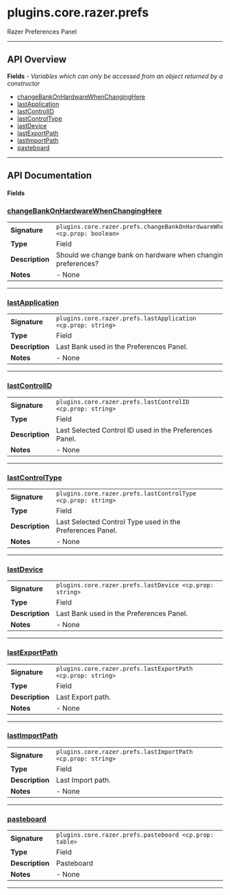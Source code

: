 # plugins.core.razer.prefs

Razer Preferences Panel

---

## API Overview
**Fields** - _Variables which can only be accessed from an object returned by a constructor_
 * [changeBankOnHardwareWhenChangingHere](#changebankonhardwarewhenchanginghere)
 * [lastApplication](#lastapplication)
 * [lastControlID](#lastcontrolid)
 * [lastControlType](#lastcontroltype)
 * [lastDevice](#lastdevice)
 * [lastExportPath](#lastexportpath)
 * [lastImportPath](#lastimportpath)
 * [pasteboard](#pasteboard)


---

## API Documentation

#### Fields


### [changeBankOnHardwareWhenChangingHere](#changebankonhardwarewhenchanginghere)

|                                             |                                                                                     |
| --------------------------------------------|-------------------------------------------------------------------------------------|
| **Signature**                               | `plugins.core.razer.prefs.changeBankOnHardwareWhenChangingHere <cp.prop: boolean>`                                                                    |
| **Type**                                    | Field                                                                     |
| **Description**                             | Should we change bank on hardware when changing in preferences?                                                                     |
| **Notes**                                   | - None |

---


### [lastApplication](#lastapplication)

|                                             |                                                                                     |
| --------------------------------------------|-------------------------------------------------------------------------------------|
| **Signature**                               | `plugins.core.razer.prefs.lastApplication <cp.prop: string>`                                                                    |
| **Type**                                    | Field                                                                     |
| **Description**                             | Last Bank used in the Preferences Panel.                                                                     |
| **Notes**                                   | - None |

---


### [lastControlID](#lastcontrolid)

|                                             |                                                                                     |
| --------------------------------------------|-------------------------------------------------------------------------------------|
| **Signature**                               | `plugins.core.razer.prefs.lastControlID <cp.prop: string>`                                                                    |
| **Type**                                    | Field                                                                     |
| **Description**                             | Last Selected Control ID used in the Preferences Panel.                                                                     |
| **Notes**                                   | - None |

---


### [lastControlType](#lastcontroltype)

|                                             |                                                                                     |
| --------------------------------------------|-------------------------------------------------------------------------------------|
| **Signature**                               | `plugins.core.razer.prefs.lastControlType <cp.prop: string>`                                                                    |
| **Type**                                    | Field                                                                     |
| **Description**                             | Last Selected Control Type used in the Preferences Panel.                                                                     |
| **Notes**                                   | - None |

---


### [lastDevice](#lastdevice)

|                                             |                                                                                     |
| --------------------------------------------|-------------------------------------------------------------------------------------|
| **Signature**                               | `plugins.core.razer.prefs.lastDevice <cp.prop: string>`                                                                    |
| **Type**                                    | Field                                                                     |
| **Description**                             | Last Bank used in the Preferences Panel.                                                                     |
| **Notes**                                   | - None |

---


### [lastExportPath](#lastexportpath)

|                                             |                                                                                     |
| --------------------------------------------|-------------------------------------------------------------------------------------|
| **Signature**                               | `plugins.core.razer.prefs.lastExportPath <cp.prop: string>`                                                                    |
| **Type**                                    | Field                                                                     |
| **Description**                             | Last Export path.                                                                     |
| **Notes**                                   | - None |

---


### [lastImportPath](#lastimportpath)

|                                             |                                                                                     |
| --------------------------------------------|-------------------------------------------------------------------------------------|
| **Signature**                               | `plugins.core.razer.prefs.lastImportPath <cp.prop: string>`                                                                    |
| **Type**                                    | Field                                                                     |
| **Description**                             | Last Import path.                                                                     |
| **Notes**                                   | - None |

---


### [pasteboard](#pasteboard)

|                                             |                                                                                     |
| --------------------------------------------|-------------------------------------------------------------------------------------|
| **Signature**                               | `plugins.core.razer.prefs.pasteboard <cp.prop: table>`                                                                    |
| **Type**                                    | Field                                                                     |
| **Description**                             | Pasteboard                                                                     |
| **Notes**                                   | - None |

---

